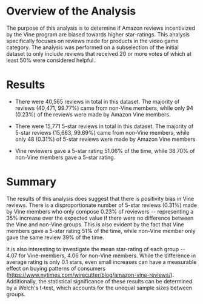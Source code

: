 # Overview of the Analysis
The purpose of this analysis is to determine if Amazon reviews incentivized by the Vine program are biased towards higher star-ratings. This analysis specifically focuses on reviews made for products in the video game category. The analysis was performed on a subselection of the initial dataset to only include reviews that received 20 or more votes of which at least 50% were considered helpful.

# Results

* There were 40,565 reviews in total in this dataset. The majority of reviews (40,471, 99.77%) came from non-Vine members, while only 94 (0.23%) of the reviews were made by Amazon Vine members.

* There were 15,771 5-star reviews in total in this dataset. The majority of 5-star reviews (15,663, 99.69%) came from non-Vine members, while only 48 (0.31%) of 5-star reviews were made by Amazon Vine members

* Vine reviewers gave a 5-star rating 51.06% of the time, while 38.70% of non-Vine members gave a 5-star rating. 

# Summary

The results of this analysis does suggest that there is positivity bias in Vine reviews. There is a disproportionate number of 5-star reviews (0.31%) made by Vine members who only compose 0.23% of reviewers -- representing a 35% increase over the expected value if there were no difference between the Vine and non-Vine groups. This is also evident by the fact that Vine members gave a 5-star rating 51% of the time, while non-Vine member only gave the same review 39% of the time.

It is also interesting to investigate the mean star-rating of each group -- 4.07 for Vine-members, 4.06 for non-Vine members. While the difference in average rating is only 0.1 stars, even small increases can have a measurable effect on buying patterns of consumers (https://www.nytimes.com/wirecutter/blog/amazon-vine-reviews/). Additionally, the statistical significance of these results can be determined by a Welch's t-test, which accounts for the unequal sample sizes between groups. 